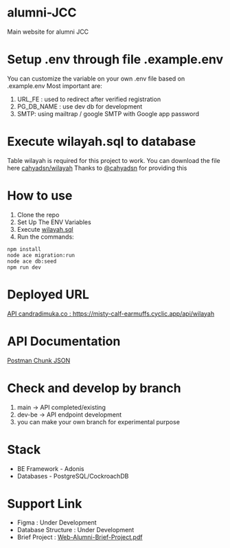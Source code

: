 # alumni-JCC
Main website for alumni JCC

# Setup .env through file .example.env
You can customize the variable on your own .env file based on .example.env
Most important are: 
1. URL_FE : used to redirect after verified registration
2. PG_DB_NAME : use dev db for development
3. SMTP: using mailtrap / google SMTP with Google app password

# Execute wilayah.sql to database
Table wilayah is required for this project to work.
You can download the file here [cahyadsn/wilayah](https://github.com/cahyadsn/wilayah/blob/master/db/wilayah.sql)
Thanks to [@cahyadsn](https://github.com/cahyadsn) for providing this

# How to use
1. Clone the repo
2. Set Up The ENV Variables
3. Execute [wilayah.sql](https://github.com/cahyadsn/wilayah/blob/master/db/wilayah.sql)
4. Run the commands:
```
npm install
node ace migration:run
node ace db:seed
npm run dev
```

# Deployed URL
[API candradimuka.co : https://misty-calf-earmuffs.cyclic.app/api/wilayah ](https://misty-calf-earmuffs.cyclic.app/api/)
# API Documentation
[Postman Chunk JSON](https://api.postman.com/collections/10819275-af77b35a-e952-4022-affe-1f79bc04c761?access_key=PMAT-01GWVEG9SKW6C71P51M8M48WZY)


# Check and develop by branch
1. main -> API completed/existing
2. dev-be -> API endpoint development
3. you can make your own branch for experimental purpose

# Stack
- BE Framework - Adonis
- Databases - PostgreSQL/CockroachDB

# Support Link
- Figma : Under Development
- Database Structure : Under Development
- Brief Project : [Web-Alumni-Brief-Project.pdf](https://drive.google.com/file/d/1qMKNTlt5f4aaMQgOg3RVHPKr1p4-pdlZ/view?usp=sharing)
